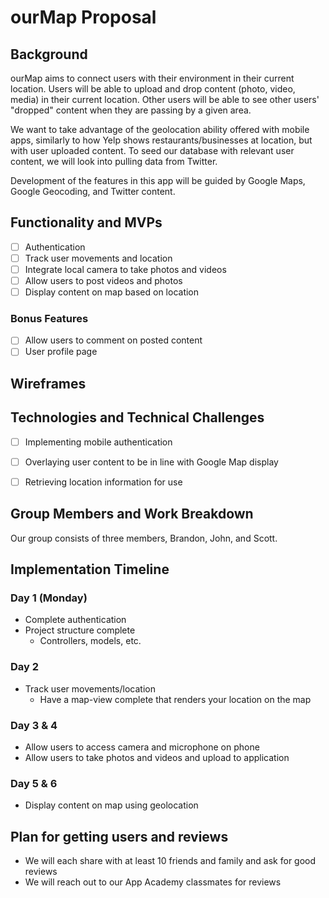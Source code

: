 # ourMap Proposal

## Background

ourMap aims to connect users with their environment in their current location. Users will be able to upload and drop content (photo, video, media) in their current location. Other users will be able to see other users' "dropped" content when they are passing by a given area.

We want to take advantage of the geolocation ability offered with mobile apps, similarly to how Yelp shows restaurants/businesses at location, but with user uploaded content. To seed our database with relevant user content, we will look into pulling data from Twitter.

Development of the features in this app will be guided by Google Maps, Google Geocoding, and Twitter content. 

## Functionality and MVPs

- [ ] Authentication
- [ ] Track user movements and location
- [ ] Integrate local camera to take photos and videos
- [ ] Allow users to post videos and photos
- [ ] Display content on map based on location

### Bonus Features

- [ ] Allow users to comment on posted content
- [ ] User profile page

## Wireframes

## Technologies and Technical Challenges

- [ ] Implementing mobile authentication
- [ ] Overlaying user content to be in line with Google Map display
- [ ] Retrieving location information for use


## Group Members and Work Breakdown

Our group consists of three members, Brandon, John, and Scott.

## Implementation Timeline

### Day 1 (Monday)
- Complete authentication
- Project structure complete
	- Controllers, models, etc.

### Day 2 
- Track user movements/location
	- Have a map-view complete that renders your location on the map

### Day 3 & 4
- Allow users to access camera and microphone on phone
- Allow users to take photos and videos and upload to application

### Day 5 & 6
- Display content on map using geolocation

## Plan for getting users and reviews
- We will each share with at least 10 friends and family and ask for good reviews
- We will reach out to our App Academy classmates for reviews
